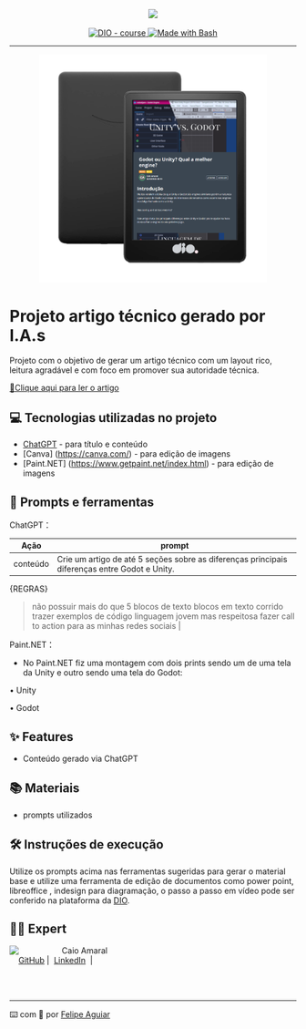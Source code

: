 <p align="center">
    <img width="100" src=".github/assets/banner.png">
</p>


<p align="center">
  <a href="https://dio.me/"><img src="https://img.shields.io/badge/DIO-Course-28DA77?logo=youtube" alt="DIO - course">
  </a>
  <a href="https://www.gnu.org/software/bash/" title="Go to Bash homepage"><img src="https://img.shields.io/badge/Prompt-Project-blue?logo=gnu-bash&amp;logoColor=white" alt="Made with Bash">
  </a>
</p>

-------

<p align="center">
  <img 
    src=".github/assets/preview_v2.png"
    width="400"  
  />
</p>

# Projeto artigo técnico gerado por I.A.s

Projeto com o objetivo de gerar um artigo técnico com um layout rico, leitura agradável e com foco em promover sua autoridade técnica.

<a href="https://web.dio.me/articles/godot-ou-unity-qual-a-melhor-engine?back=%2Farticles&open-modal=true&page=1&order=oldest" title="View article now"> 📕Clique aqui para ler o artigo</a>

## 💻 Tecnologias utilizadas no projeto

- [ChatGPT](https://chat.openai.com/) - para título e conteúdo
- [Canva] (https://canva.com/) - para edição de imagens
- [Paint.NET] (https://www.getpaint.net/index.html) - para edição de imagens

## 📄 Prompts e ferramentas

ChatGPT：

|   Ação   | prompt                                                                                                                                                                                                                                                                         |
| :------: | ------------------------------------------------------------------------------------------------------------------------------------------------------------------------------------------------------------------------------------------------------------------------------ |
| conteúdo | Crie um artigo de até 5 seções sobre as diferenças principais diferenças entre Godot e Unity.

{REGRAS}
> não possuir mais do que 5 blocos de texto
> blocos em texto corrido
> trazer exemplos de código
> linguagem jovem mas respeitosa
> fazer call to action para as minhas redes sociais |


Paint.NET：

- No Paint.NET fiz uma montagem com dois prints sendo um de uma tela da Unity e outro sendo uma tela do Godot:

• Unity

• Godot




## ✨ Features

- Conteúdo gerado via ChatGPT

## 📚 Materiais

- prompts utilizados

## 🛠️ Instruções de execução

Utilize os prompts acima nas ferramentas sugeridas para gerar o material base e utilize uma ferramenta de edição de documentos como power point, libreoffice , indesign para diagramação, o passo a passo em vídeo pode ser conferido na plataforma da [DIO](https://dio.me).

## 👨‍💻 Expert

<p>
    <img 
      align=left 
      margin=10 
      width=80 
      src="https://avatars.githubusercontent.com/u/2707567?v=4"
    />
    <p>&nbsp&nbsp&nbspCaio Amaral<br>
    &nbsp&nbsp&nbsp
    <a href="https://github.com/caiomga">
    GitHub</a>&nbsp;|&nbsp;
    <a href="www.linkedin.com/in/
caiomga">LinkedIn</a>
&nbsp;|</p>
</p>
<br/><br/>
<p>

---

⌨️ com 💜 por [Felipe Aguiar](https://github.com/felipeAguiarCode)